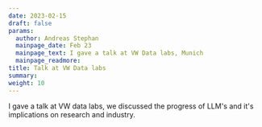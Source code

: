 ```yaml
---
date: 2023-02-15
draft: false
params:
  author: Andreas Stephan
  mainpage_date: Feb 23
  mainpage_text: I gave a talk at VW Data labs, Munich
  mainpage_readmore: 
title: Talk at VW Data labs
summary: 
weight: 10
---
```

I gave a talk at VW data labs, we discussed the progress of LLM's and it's implications on research and industry.